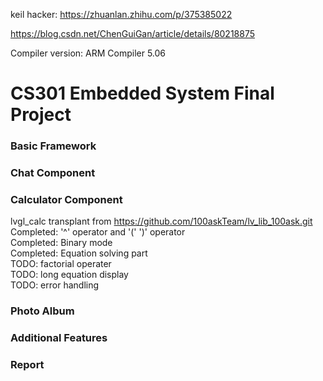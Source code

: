  keil hacker: https://zhuanlan.zhihu.com/p/375385022
 
 https://blog.csdn.net/ChenGuiGan/article/details/80218875
 
 Compiler version: ARM Compiler 5.06
# CS301 Embedded System Final Project
### Basic Framework
### Chat Component
### Calculator Component 
 lvgl_calc transplant from https://github.com/100askTeam/lv_lib_100ask.git  
 Completed: '^' operator and '(' ')' operator  
 Completed: Binary mode  
 Completed: Equation solving part  
 TODO: factorial operater  
 TODO: long equation display  
 TODO: error handling  
### Photo Album
### Additional Features
### Report
